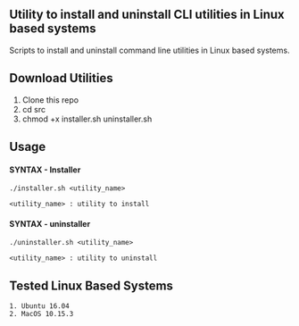 ## Utility to install and uninstall CLI utilities in Linux based systems

   Scripts to install and uninstall command line utilities in Linux based systems.


## Download Utilities

  1. Clone this repo
  2. cd src
  3. chmod +x installer.sh uninstaller.sh

## Usage

#### SYNTAX - Installer

	./installer.sh <utility_name>
	
	<utility_name> : utility to install

#### SYNTAX - uninstaller

  
	./uninstaller.sh <utility_name>
	
	<utility_name> : utility to uninstall

## Tested Linux Based Systems

	1. Ubuntu 16.04
	2. MacOS 10.15.3
